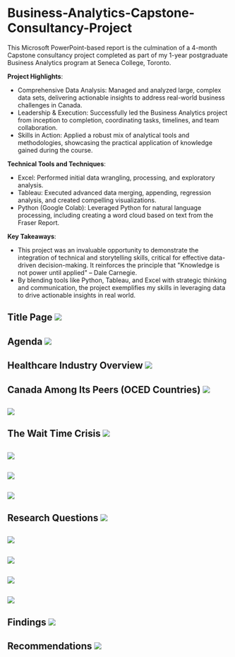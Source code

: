 # Business-Analytics-Capstone-Consultancy-Project
This Microsoft PowerPoint-based report is the culmination of a 4-month Capstone consultancy project completed as part of my 1-year postgraduate Business Analytics program at Seneca College, Toronto.
  
**Project Highlights**:
  - Comprehensive Data Analysis: Managed and analyzed large, complex data sets, delivering actionable insights to address real-world business challenges in Canada.
  - Leadership & Execution: Successfully led the Business Analytics project from inception to completion, coordinating tasks, timelines, and team collaboration.
  - Skills in Action: Applied a robust mix of analytical tools and methodologies, showcasing the practical application of knowledge gained during the course.
    
**Technical Tools and Techniques**:
- Excel: Performed initial data wrangling, processing, and exploratory analysis.
- Tableau: Executed advanced data merging, appending, regression analysis, and created compelling visualizations.
- Python (Google Colab): Leveraged Python for natural language processing, including creating a word cloud based on text from the Fraser Report.
  
**Key Takeaways**:
- This project was an invaluable opportunity to demonstrate the integration of technical and storytelling skills, critical for effective data-driven decision-making. It reinforces the principle that "Knowledge is not power until applied" – Dale Carnegie.
- By blending tools like Python, Tableau, and Excel with strategic thinking and communication, the project exemplifies my skills in leveraging data to drive actionable insights in real world.

**Title Page**
![](Business_Analytics_Capstone_Project_Title_Page.png)
---
**Agenda**
![](Capstone_Consultancy_Project_Agenda.png)
---
**Healthcare Industry Overview**
![](Capstone_Consultancy_Project_Industry_Overview.png)
---
**Canada Among Its Peers (OCED Countries)**
![](Capstone_Consultancy_Project_Canada_Among_Peers.png)
---
![](Capstone_Consultancy_Project_Canada_Among_Peers_2.png)
---
**The Wait Time Crisis**
![](Capstone_Consultancy_Project_Wait_Time_Crisis.png)
---
![](Capstone_Consultancy_Project_Wait_Time_Crisis_Word_Cloud.png)
---
![](Capstone_Consultancy_Project_Wait_Time_Crisis_3.png)
---
![](Capstone_Consultancy_Project_Wait_Time_Crisis_4.png)
---
**Research Questions**
![](Capstone_Consultancy_Project_Research_Questions.png)
---
![](Capstone_Consultancy_Project_Analysis_Finding.png)
---
![](Capstone_Consultancy_Project_Analysis_Finding2.png)
---
![](Capstone_Consultancy_Project_Analysis_Finding3.png)
---
![](Capstone_Consultancy_Project_Analysis_Finding_4.png)
---
**Findings**
![](Capstone_Consultancy_Project_Analysis_Finding_5.png)
---
**Recommendations**
![](Capstone_Consultancy_Project_Recommendations.png)
---
